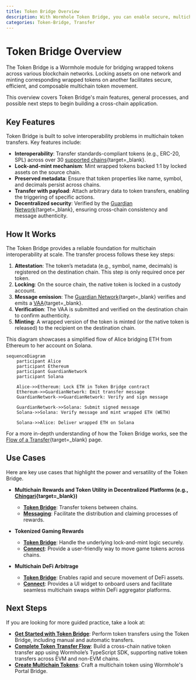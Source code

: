 ```yaml
---
title: Token Bridge Overview
description: With Wormhole Token Bridge, you can enable secure, multichain communication, build multichain apps, sync data, and coordinate actions across blockchains.
categories: Token-Bridge, Transfer
---
```


# Token Bridge Overview

The Token Bridge is a Wormhole module for bridging wrapped tokens across various blockchain networks. Locking assets on one network and minting corresponding wrapped tokens on another facilitates secure, efficient, and composable multichain token movement.

This overview covers Token Bridge's main features, general processes, and possible next steps to begin building a cross-chain application.

## Key Features

Token Bridge is built to solve interoperability problems in multichain token transfers. Key features include:

- **Interoperability**: Transfer standards-compliant tokens (e.g., ERC-20, SPL) across over 30 [supported chains](/docs/products/reference/supported-networks/#token-bridge){target=\_blank}.
- **Lock-and-mint mechanism**: Mint wrapped tokens backed 1:1 by locked assets on the source chain.
- **Preserved metadata**: Ensure that token properties like name, symbol, and decimals persist across chains.
- **Transfer with payload**: Attach arbitrary data to token transfers, enabling the triggering of specific actions.
- **Decentralized security**: Verified by the [Guardian Network](/docs/protocol/infrastructure/guardians/){target=\_blank}, ensuring cross-chain consistency and message authenticity.

## How It Works

The Token Bridge provides a reliable foundation for multichain interoperability at scale. The transfer process follows these key steps:

1. **Attestation**: The token’s metadata (e.g., symbol, name, decimals) is registered on the destination chain. This step is only required once per token.
2. **Locking**: On the source chain, the native token is locked in a custody account.
3. **Message emission**: The [Guardian Network](/docs/protocol/infrastructure/guardians/){target=\_blank} verifies and emits a [VAA](/docs/protocol/infrastructure/vaas/){target=\_blank}.
4. **Verification**: The VAA is submitted and verified on the destination chain to confirm authenticity.
5. **Minting**: A wrapped version of the token is minted (or the native token is released) to the recipient on the destination chain.

This diagram showcases a simplified flow of Alice bridging ETH from Ethereum to her account on Solana.

```mermaid
sequenceDiagram
    participant Alice
    participant Ethereum
    participant GuardianNetwork
    participant Solana

    Alice->>Ethereum: Lock ETH in Token Bridge contract
    Ethereum->>GuardianNetwork: Emit transfer message
    GuardianNetwork->>GuardianNetwork: Verify and sign message

    GuardianNetwork->>Solana: Submit signed message
    Solana->>Solana: Verify message and mint wrapped ETH (WETH)

    Solana->>Alice: Deliver wrapped ETH on Solana
```

For a more in-depth understanding of how the Token Bridge works, see the [Flow of a Transfer](/docs/products/token-bridge/concepts/transfer-flow/){target=\_blank} page.

## Use Cases

Here are key use cases that highlight the power and versatility of the Token Bridge.

- **Multichain Rewards and Token Utility in Decentralized Platforms (e.g., [Chingari](https://chingari.io/){target=\_blank})** 

    - [**Token Bridge**](/docs/products/token-bridge/get-started/): Transfer tokens between chains.
    - [**Messaging**](/docs/products/messaging/overview/): Facilitate the distribution and claiming processes of rewards.

- **Tokenized Gaming Rewards**

    - [**Token Bridge**](/docs/products/token-bridge/get-started/): Handle the underlying lock-and-mint logic securely.
    - [**Connect**](/docs/products/connect/overview/): Provide a user-friendly way to move game tokens across chains.

- **Multichain DeFi Arbitrage**

    - [**Token Bridge**](/docs/products/token-bridge/get-started/): Enables rapid and secure movement of DeFi assets.
    - [**Connect**](/docs/products/connect/overview/): Provides a UI widget to onboard users and facilitate seamless multichain swaps within DeFi aggregator platforms.

## Next Steps

If you are looking for more guided practice, take a look at: 

- [**Get Started with Token Bridge**](/docs/products/token-bridge/get-started/): Perform token transfers using the Token Bridge, including manual and automatic transfers.
- [**Complete Token Transfer Flow**](/docs/products/token-bridge/tutorials/transfer-workflow/): Build a cross-chain native token transfer app using Wormhole’s TypeScript SDK, supporting native token transfers across EVM and non-EVM chains.
- [**Create Multichain Tokens**](/docs/products/token-bridge/tutorials/multichain-token/): Craft a multichain token using Wormhole's Portal Bridge.